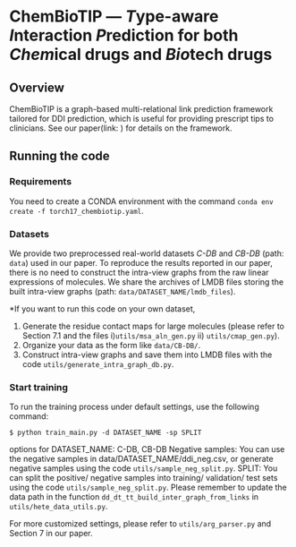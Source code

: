 # ChemBioTIP — *T*ype-aware *I*nteraction *P*rediction for both *Chem*ical drugs and *Bio*tech drugs

## Overview
ChemBioTIP is a graph-based multi-relational link prediction framework tailored for DDI prediction, which is useful for providing prescript tips to clinicians. See our paper(link: ) for details on the framework.

## Running the code 

### Requirements
You need to create a CONDA environment with the command `conda env create -f torch17_chembiotip.yaml`.

### Datasets
We provide two preprocessed real-world datasets _C-DB_ and _CB-DB_ (path: `data`) used in our paper.
To reproduce the results reported in our paper, there is no need to construct the intra-view graphs from the raw linear expressions of molecules.
We share the archives of LMDB files storing the built intra-view graphs (path: `data/DATASET_NAME/lmdb_files`).

*If you want to run this code on your own dataset,
1. Generate the residue contact maps for large molecules (please refer to Section 7.1 and the files i)`utils/msa_aln_gen.py` ii) `utils/cmap_gen.py`).
2. Organize your data as the form like `data/CB-DB/`.
3. Construct intra-view graphs and save them into LMDB files with the code `utils/generate_intra_graph_db.py`.

### Start training
To run the training process under default settings, use the following command:
```
$ python train_main.py -d DATASET_NAME -sp SPLIT
```
options for DATASET_NAME: C-DB, CB-DB
Negative samples: You can use the negative samples in data/DATASET_NAME/ddi_neg.csv, or generate negative samples using the code `utils/sample_neg_split.py`.
SPLIT: You can split the positive/ negative samples into training/ validation/ test sets using the code `utils/sample_neg_split.py`. Please remember to update the data path in the function `dd_dt_tt_build_inter_graph_from_links` in `utils/hete_data_utils.py`.

For more customized settings, please refer to `utils/arg_parser.py` and Section 7 in our paper.
